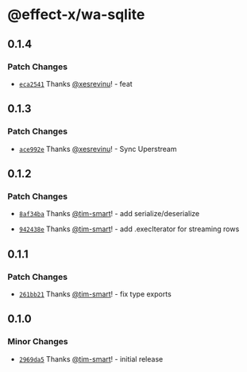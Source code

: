 # @effect-x/wa-sqlite

## 0.1.4

### Patch Changes

- [`eca2541`](https://github.com/Effect-TS/wa-sqlite/commit/eca2541ee16d1c4b363d0390b902e038834cc1e7) Thanks [@xesrevinu](https://github.com/xesrevinu)! - feat

## 0.1.3

### Patch Changes

- [`ace992e`](https://github.com/Effect-TS/wa-sqlite/commit/ace992e935d31eb26a5191567e748b9e00da7c18) Thanks [@xesrevinu](https://github.com/xesrevinu)! - Sync Uperstream

## 0.1.2

### Patch Changes

- [`8af34ba`](https://github.com/Effect-TS/wa-sqlite/commit/8af34bab3b312eaa139fa26c062cae1b308cd9b9) Thanks [@tim-smart](https://github.com/tim-smart)! - add serialize/deserialize

- [`942438e`](https://github.com/Effect-TS/wa-sqlite/commit/942438e926d13a64776c74dfbb9528680a06ab16) Thanks [@tim-smart](https://github.com/tim-smart)! - add .execIterator for streaming rows

## 0.1.1

### Patch Changes

- [`261bb21`](https://github.com/Effect-TS/wa-sqlite/commit/261bb21bedbd233721446c1a6af23beb78da65d4) Thanks [@tim-smart](https://github.com/tim-smart)! - fix type exports

## 0.1.0

### Minor Changes

- [`2969da5`](https://github.com/Effect-TS/wa-sqlite/commit/2969da5309bd540a55eff971d7f579e6cc1a17a7) Thanks [@tim-smart](https://github.com/tim-smart)! - initial release
